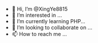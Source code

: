 - 👋 Hi, I’m @XingYe8815
- 👀 I’m interested in ...
- 🌱 I’m currently learning PHP...
- 💞️ I’m looking to collaborate on ...
- 📫 How to reach me ...

<!---
XingYe8815/XingYe8815 is a ✨ special ✨ repository because its `README.md` (this file) appears on your GitHub profile.
You can click the Preview link to take a look at your changes.
--->
